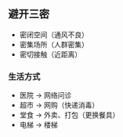 ## 避开三密

- 密闭空间（通风不良）
- 密集场所（人群密集）
- 密切接触（近距离）

### 生活方式

- 医院 → 网络问诊
- 超市 → 网购（快递消毒）
- 堂食 → 外卖、打包（更换餐具）
- 电梯 → 楼梯
